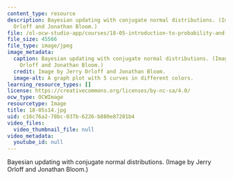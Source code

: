 ```yaml
---
content_type: resource
description: Bayesian updating with conjugate normal distributions. (Image by Jerry
  Orloff and Jonathan Bloom.)
file: /ol-ocw-studio-app/courses/18-05-introduction-to-probability-and-statistics-spring-2014/c16c76a278bc037b6226b880e87201b4_18-05s14.jpg
file_size: 45566
file_type: image/jpeg
image_metadata:
  caption: Bayesian updating with conjugate normal distributions. (Image by Jerry
    Orloff and Jonathan Bloom.)
  credit: Image by Jerry Orloff and Jonathan Bloom.
  image-alt: A graph plot with 5 curves in different colors.
learning_resource_types: []
license: https://creativecommons.org/licenses/by-nc-sa/4.0/
ocw_type: OCWImage
resourcetype: Image
title: 18-05s14.jpg
uid: c16c76a2-78bc-037b-6226-b880e87201b4
video_files:
  video_thumbnail_file: null
video_metadata:
  youtube_id: null
---
```

Bayesian updating with conjugate normal distributions. (Image by Jerry Orloff and Jonathan Bloom.)